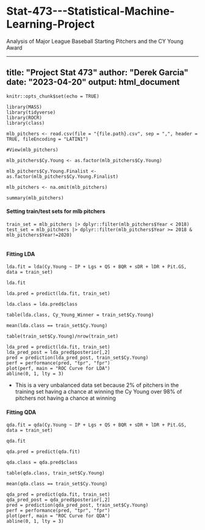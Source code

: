 # Stat-473---Statistical-Machine-Learning-Project
Analysis of Major League Baseball Starting Pitchers and the CY Young Award

---
title: "Project Stat 473"
author: "Derek Garcia"
date: "2023-04-20"
output: html_document
---

```{r setup, include=TRUE}
knitr::opts_chunk$set(echo = TRUE)

library(MASS)
library(tidyverse)
library(ROCR)
library(class)

```

```{r}
mlb_pitchers <- read.csv(file = "{file.path}.csv", sep = ",", header = TRUE, fileEncoding = "LATIN1")

#View(mlb_pitchers)

mlb_pitchers$Cy.Young <- as.factor(mlb_pitchers$Cy.Young)

mlb_pitchers$Cy.Young.Finalist <- as.factor(mlb_pitchers$Cy.Young.Finalist)

mlb_pitchers <- na.omit(mlb_pitchers)

summary(mlb_pitchers)

```

#### Setting train/test sets for mlb pitchers ####

```{r}
train_set = mlb_pitchers |> dplyr::filter(mlb_pitchers$Year < 2018)
test_set = mlb_pitchers |> dplyr::filter(mlb_pitchers$Year >= 2018 & mlb_pitchers$Year!=2020)


```


#### Fitting LDA

```{r}
lda.fit = lda(Cy.Young ~ IP + Lgs + QS + BQR + sDR + lDR + Pit.GS, data = train_set)

lda.fit

lda.pred = predict(lda.fit, train_set)

lda.class = lda.pred$class

table(lda.class, Cy_Young_Winner = train_set$Cy.Young)

mean(lda.class == train_set$Cy.Young)

table(train_set$Cy.Young)/nrow(train_set)

lda_pred = predict(lda.fit, train_set)
lda_pred_post = lda_pred$posterior[,2]
pred = prediction(lda_pred_post, train_set$Cy.Young)
perf = performance(pred, "tpr", "fpr")
plot(perf, main = "ROC Curve for LDA")
abline(0, 1, lty = 3)
```

- This is a very unbalanced data set because 2% of pitchers in the training set having a chance at winning the Cy Young over 98% of pitchers not having a chance at winning



#### Fitting QDA 

```{r}
qda.fit = qda(Cy.Young ~ IP + Lgs + QS + BQR + sDR + lDR + Pit.GS, data = train_set)

qda.fit

qda.pred = predict(qda.fit)

qda.class = qda.pred$class

table(qda.class, train_set$Cy.Young)

mean(qda.class == train_set$Cy.Young)

qda_pred = predict(qda.fit, train_set)
qda_pred_post = qda_pred$posterior[,2]
pred = prediction(qda_pred_post, train_set$Cy.Young)
perf = performance(pred, "tpr", "fpr")
plot(perf, main = "ROC Curve for QDA")
abline(0, 1, lty = 3)

```



